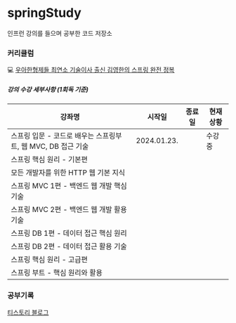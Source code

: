 # springStudy
인프런 강의를 들으며 공부한 코드 저장소

### 커리큘럼
💻 [우아한형제들 최연소 기술이사 출신 김영한의 스프링 완전 정복](https://www.inflearn.com/roadmaps/373)

##### 강의 수강 세부사항 (1회독 기준)
|강좌명|시작일|종료일|현재 상황|
|------|---|---|---|
|스프링 입문 - 코드로 배우는 스프링부트, 웹 MVC, DB 접근 기술|2024.01.23.||수강 중|
|스프링 핵심 원리 - 기본편||||
|모든 개발자를 위한 HTTP 웹 기본 지식||||
|스프링 MVC 1편 - 백엔드 웹 개발 핵심 기술||||
|스프링 MVC 2편 - 백엔드 웹 개발 활용 기술||||
|스프링 DB 1편 - 데이터 접근 핵심 원리||||
|스프링 DB 2편 - 데이터 접근 활용 기술||||
|스프링 핵심 원리 - 고급편||||
|스프링 부트 - 핵심 원리와 활용||||

### 공부기록
[티스토리 블로그](https://0yeonjae2.tistory.com/category/%EB%8F%85%ED%95%99/spring)

